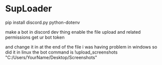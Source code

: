 # SupLoader
pip install discord.py python-dotenv


make a bot in discord dev thing 
enable the file upload and related permissions
get ur bot token 

and change it in at the end of the file
i was having problem in windows so did it in linux
the bot command is  !upload_screenshots "C:/Users/YourName/Desktop/Screenshots"
